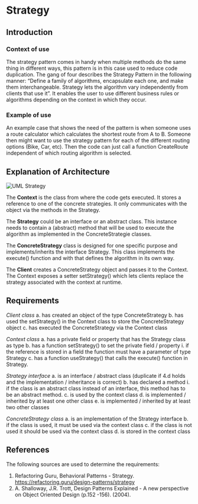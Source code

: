 # Strategy
## Introduction

### Context of use
The strategy pattern comes in handy when multiple methods do the same thing in different ways, this pattern is in this case used to reduce code duplication. The gang of four describes the Strategy Pattern in the following manner: “Define a family of algorithms, encapsulate each one, and make them interchangeable. Strategy lets the algorithm vary independently from clients that use it”. It enables the user to use different business rules or algorithms depending on the context in which they occur.

### Example of use
An example case that shows the need of the pattern is when someone uses a route calculator which calculates the shortest route from A to B. Someone then might want to use the strategy pattern for each of the different routing options (Bike, Car, etc). Then the code can just call a function CreateRoute independent of which routing algorithm is selected.

## Explanation of Architecture
![UML Strategy](https://refactoring.guru/images/patterns/diagrams/strategy/structure.png)

The **Context** is the class from where the code gets executed. It stores a reference to one of the concrete strategies. It only communicates with the object via the methods in the Strategy.

The **Strategy** could be an interface or an abstract class. This instance needs to contain a (abstract) method that will be used to execute the algorithm as implemented in the ConcreteStrategie classes.

The **ConcreteStrategy** class is designed for one specific purpose and implements/inherits the interface Strategy. This class implements the execute() function and with that defines the algorithm in its own way.

The **Client** creates a ConcreteStrategy object and passes it to the Context. The Context exposes a setter setStrategy() which lets clients replace the strategy associated with the context at runtime.

## Requirements
_Client class_
a. has created an object of the type ConcreteStrategy
b. has used the setStrategy() in the Context class to store the ConcreteStrategy object	
c. has executed the ConcreteStrategy via the Context class	

_Context class_
a. has a private field or property that has the Strategy class as type 
b. has a function setStrategy() to set the private field / property
  i. if the reference is stored in a field the function must have a parameter of type Strategy
c. has a function useStrategy() that calls the execute() function in Strategy.

_Strategy interface_
a. is an interface / abstract class	(duplicate if 4.d holds and the implementation / inheritance is correct)
b. has declared a method
  i. if the class is an abstract class instead of an interface, this method has to be an abstract method.
c. is used by the context class
d. is implemented / inherited by at least one other class
e. is implemented / inherited by at least two other classes

_ConcreteStrategy class_
a. is an implementation of the Strategy interface
b. if the class is used, it must be used via the context class
c. if the class is not used it should be used via the context class
d. is stored in the context class


## References
The following sources are used to determine the requirements:
1. Refactoring Guru, Behavioral Patterns - Strategy. https://refactoring.guru/design-patterns/strategy
2. A. Shalloway, J.R. Trott, Design Patterns Explained - A new perspective on Object Oriented Design (p.152 -156). (2004). 
